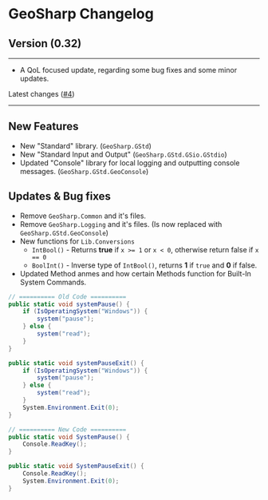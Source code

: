 # GeoSharp Changelog

## Version (0.32)

---

* A QoL focused update, regarding some bug fixes and some minor updates.

Latest changes ([#4](https://github.com/Equinoxtic/GeoSharp/pull/4))

---

## New Features

* New "Standard" library. (`GeoSharp.GStd`)
* New "Standard Input and Output" (`GeoSharp.GStd.GSio.GStdio`)
* Updated "Console" library for local logging and outputting console messages. (`GeoSharp.GStd.GeoConsole`)

## Updates & Bug fixes

* Remove `GeoSharp.Common` and it's files.
* Remove `GeoSharp.Logging` and it's files. (Is now replaced with `GeoSharp.GStd.GeoConsole`)
* New functions for `Lib.Conversions`
	+ `IntBool()` - Returns **true** if ``x >= 1`` or ``x < 0``, otherwise return false if ``x == 0``
	+ `BoolInt()` - Inverse type of `IntBool()`, returns **1** if `true` and **0** if false.
* Updated Method anmes and how certain Methods function for Built-In System Commands.

```cs
// ========== Old Code ==========
public static void systemPause() {
	if (IsOperatingSystem("Windows")) {
		system("pause");
	} else {
		system("read");
	}
}

public static void systemPauseExit() {
	if (IsOperatingSystem("Windows")) {
		system("pause");
	} else {
		system("read");
	}
	System.Environment.Exit(0);
}

// ========== New Code ==========
public static void SystemPause() {
	Console.ReadKey();
}

public static void SystemPauseExit() {
	Console.ReadKey();
	System.Environment.Exit(0);
}
```
